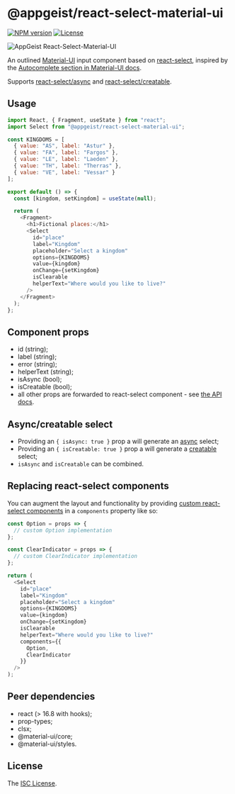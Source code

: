 # @appgeist/react-select-material-ui

[![NPM version][npm-image]][npm-url]
[![License][license-image]][license-url]

![AppGeist React-Select-Material-UI](https://user-images.githubusercontent.com/581999/62422816-16dc7200-b6c1-11e9-940d-3638c26bdf93.png)

An outlined [Material-UI](https://material-ui.com) input component based on [react-select](https://react-select.com/home), inspired by the [Autocomplete section in Material-UI docs](https://material-ui.com/components/autocomplete).

Supports [react-select/async](https://react-select.com/async) and [react-select/creatable](https://react-select.com/creatable).

## Usage

```js
import React, { Fragment, useState } from "react";
import Select from "@appgeist/react-select-material-ui";

const KINGDOMS = [
  { value: "AS", label: "Astur" },
  { value: "FA", label: "Fargos" },
  { value: "LE", label: "Laeden" },
  { value: "TH", label: "Therras" },
  { value: "VE", label: "Vessar" }
];

export default () => {
  const [kingdom, setKingdom] = useState(null);

  return (
    <Fragment>
      <h1>Fictional places:</h1>
      <Select
        id="place"
        label="Kingdom"
        placeholder="Select a kingdom"
        options={KINGDOMS}
        value={kingdom}
        onChange={setKingdom}
        isClearable
        helperText="Where would you like to live?"
      />
    </Fragment>
  );
};
```

## Component props

- id (string);
- label (string);
- error (string);
- helperText (string);
- isAsync (bool);
- isCreatable (bool);
- all other props are forwarded to react-select component - see [the API docs](https://react-select.com/props).

## Async/creatable select

- Providing an `{ isAsync: true }` prop a will generate an [async](https://react-select.com/async) select;
- Providing an `{ isCreatable: true }` prop a will generate a [creatable](https://react-select.com/creatable) select;
- `isAsync` and `isCreatable` can be combined.

## Replacing react-select components

You can augment the layout and functionality by providing [custom react-select components](https://react-select.com/components) in a `components` property like so:

```js
const Option = props => {
  // custom Option implementation
};

const ClearIndicator = props => {
  // custom ClearIndicator implementation
};

return (
  <Select
    id="place"
    label="Kingdom"
    placeholder="Select a kingdom"
    options={KINGDOMS}
    value={kingdom}
    onChange={setKingdom}
    isClearable
    helperText="Where would you like to live?"
    components={{
      Option,
      ClearIndicator
    }}
  />
);
```

## Peer dependencies

- react (> 16.8 with hooks);
- prop-types;
- clsx;
- @material-ui/core;
- @material-ui/styles.

## License

The [ISC License](LICENSE).

[npm-image]: https://img.shields.io/npm/v/@appgeist/react-select-material-ui.svg?style=flat-square
[npm-url]: https://www.npmjs.com/package/@appgeist/react-select-material-ui
[license-image]: https://img.shields.io/npm/l/@appgeist/react-select-material-ui.svg?style=flat-square
[license-url]: LICENSE
